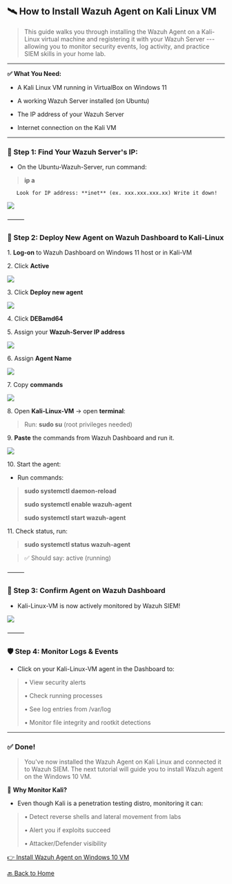 ﻿## **🛰️ How to Install Wazuh Agent on Kali Linux VM**

> This guide walks you through installing the Wazuh Agent on a Kali-Linux 
> virtual machine and registering it with your Wazuh Server --- allowing you to 
> monitor security events, log activity, and practice SIEM skills in your home lab.

---

**✅ What You Need:**

- A Kali Linux VM running in VirtualBox on Windows 11

- A working Wazuh Server installed (on Ubuntu)

- The IP address of your Wazuh Server

- Internet connection on the Kali VM

---

### **🧠 Step 1: Find Your Wazuh Server's IP:**

- On the Ubuntu-Wazuh-Server, run command:

> **ip a**

       Look for IP address: **inet** (ex. xxx.xxx.xxx.xx) Write it down!

![](../images/6kali-agent2-images/1.png) 

⸻

### **🧰 Step 2: Deploy New Agent on Wazuh Dashboard to Kali-Linux**

1\.  **Log-on** to Wazuh Dashboard on Windows 11 host or in Kali-VM

2\.  Click **Active**

![](../images/6kali-agent2-images/2.png) 

3\.  Click **Deploy new agent**

![](../images/6kali-agent2-images/3.png) 

4\.  Click **DEBamd64**

5\.  Assign your **Wazuh-Server IP address**

![](../images/6kali-agent2-images/4.png) 

6\.  Assign **Agent Name**

![](../images/6kali-agent2-images/5.png) 

7\.  Copy **commands**

![](../images/6kali-agent2-images/6.png) 

8\.  Open **Kali-Linux-VM** -\> open **terminal**:

>  Run: **sudo su** (root privileges needed)

9\.  **Paste** the commands from Wazuh Dashboard and run it.

![](../images/6kali-agent2-images/7.png) 

10\. Start the agent:

- Run commands: 
>  **sudo systemctl daemon-reload**
>
>  **sudo systemctl enable wazuh-agent**
>
>  **sudo systemctl start wazuh-agent**

11\. Check status, run:

> **sudo systemctl status wazuh-agent**

> ✅ Should say: active (running)

⸻

### **🔄 Step 3: Confirm Agent on Wazuh Dashboard**

- Kali-Linux-VM is now actively monitored by Wazuh SIEM!

![](../images/6kali-agent2-images/8.png) 

⸻

### 🛡️ **Step 4: Monitor Logs & Events**

- Click on your Kali-Linux-VM agent in the Dashboard to:

> • View security alerts
>
> • Check running processes
>
> • See log entries from /var/log
>
> • Monitor file integrity and rootkit detections

---

### **✅ Done!**

> You've now installed the Wazuh Agent on Kali Linux and connected it to Wazuh SIEM.
> The next tutorial will guide you to install Wazuh agent on the Windows 10 VM.

🧠 **Why Monitor Kali?**

- Even though Kali is a penetration testing distro, monitoring it can:

> • Detect reverse shells and lateral movement from labs
>
> • Alert you if exploits succeed
>
> • Attacker/Defender visibility

[👉 Install Wazuh Agent on Windows 10 VM](/7WinAgent_page.md)

[🔙 Back to Home](../index.md)
